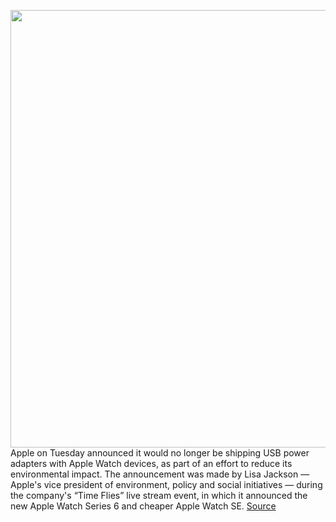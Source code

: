 <img src='https://cdn.vox-cdn.com/thumbor/CzjneICR21yW4DmYqM_N4fq-pSE=/0x0:2040x1360/1200x800/filters:focal(866x556:1192x882)/cdn.vox-cdn.com/uploads/chorus_image/image/67410369/vpavic_190913_3669_0258.0.jpg' width='700px' /><br/>
Apple on Tuesday announced it would no longer be shipping USB power adapters with Apple Watch devices, as part of an effort to reduce its environmental impact. The announcement was made by Lisa Jackson — Apple's vice president of environment, policy and social initiatives — during the company's “Time Flies” live stream event, in which it announced the new Apple Watch Series 6 and cheaper Apple Watch SE.
<a href='https://www.theverge.com/2020/9/15/21438279/apple-watch-usb-power-adapter-remove-environment-iphone-12-next'> Source <a/>